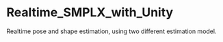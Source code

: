 # Realtime_SMPLX_with_Unity
Realtime pose and shape estimation, using two different estimation model.
